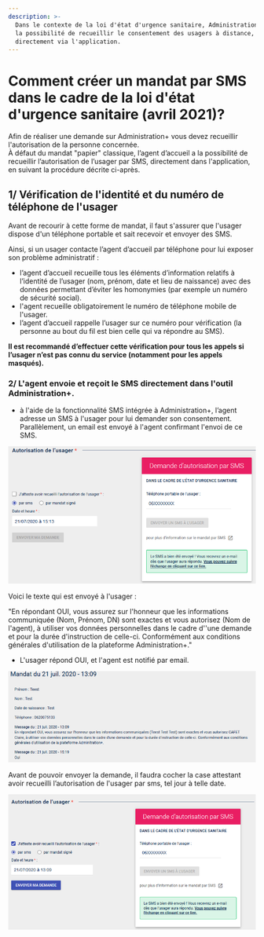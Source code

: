 ```yaml
---
description: >-
  Dans le contexte de la loi d'état d'urgence sanitaire, Administration+ offre
  la possibilité de recueillir le consentement des usagers à distance, par SMS,
  directement via l'application.
---
```


# Comment créer un mandat par SMS dans le cadre de la loi d'état d'urgence sanitaire \(avril 2021\)?

Afin de réaliser une demande sur Administration+ vous devez recueillir l'autorisation de la personne concernée.   
À défaut du mandat "papier" classique, l’agent d’accueil a la possibilité de recueillir l’autorisation de l’usager par SMS, directement dans l'application, en suivant la procédure décrite ci-après.

## 1/ Vérification de l'identité et du numéro de téléphone de l'usager

Avant de recourir à cette forme de mandat, il faut s'assurer que l'usager dispose d'un téléphone portable et sait recevoir et envoyer des SMS.

Ainsi, si un usager contacte l’agent d’accueil par téléphone pour lui exposer son problème administratif : 

* l’agent d’accueil recueille tous les éléments d’information relatifs à l’identité de l’usager \(nom, prénom, date et lieu de naissance\) avec des données permettant d’éviter les homonymies \(par exemple un numéro de sécurité social\).  
* l'agent recueille obligatoirement le numéro de téléphone mobile de l'usager. 
* l’agent d’accueil rappelle l’usager sur ce numéro pour vérification \(la personne au bout du fil est bien celle qui va répondre au SMS\). 

**Il est recommandé d’effectuer cette vérification pour tous les appels si l’usager n’est pas connu du service \(notamment pour les appels masqués\).**

###  2/ L'agent envoie et reçoit le SMS directement dans l'outil Administration+. 

* à l'aide de la fonctionnalité SMS intégrée à Administration+, l’agent adresse un SMS à l'usager pour lui demander son consentement. Parallèlement, un email est envoyé à l'agent confirmant l'envoi de ce SMS.

![L&apos;agent envoie le SMS directement &#xE0; partir de l&apos;outil Administration+](../.gitbook/assets/image%20%2814%29.png)

Voici le texte qui est envoyé à l'usager : 

"En répondant OUI, vous assurez sur l'honneur que les informations communiquée \(Nom, Prénom, DN\) sont exactes et vous autorisez \(Nom de l'agent\), à utiliser vos données personnelles dans le cadre d''une demande et pour la durée d'instruction de celle-ci. Conformément aux conditions générales d'utilisation de la plateforme Administration+."

* L'usager répond OUI, et l'agent est notifié par email. 

![La preuve du consentement re&#xE7;ue par SMS directement dans l&apos;outil Administration+](../.gitbook/assets/image%20%2812%29.png)

Avant de pouvoir envoyer la demande, il faudra cocher la case attestant avoir recueilli l’autorisation de l'usager par sms, tel jour à telle date.

![Vous pouvez maintenant cliquer sur &quot;envoyer ma demande&quot;](../.gitbook/assets/image%20%2813%29.png)

